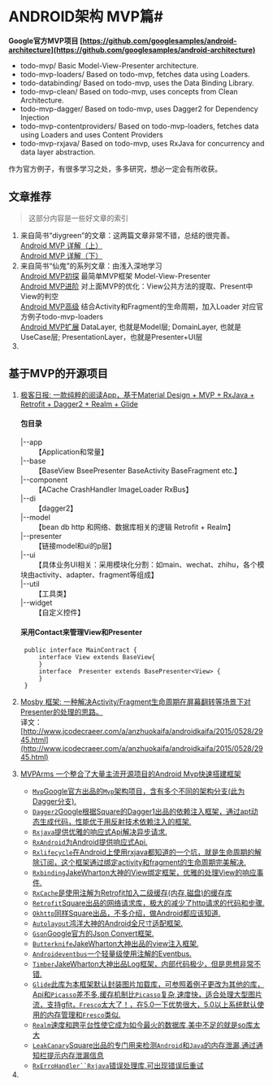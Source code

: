 # ANDROID架构 MVP篇#

**Google官方MVP项目 [https://github.com/googlesamples/android-architecture](https://github.com/googlesamples/android-architecture)**
> 
- todo-mvp/ Basic Model-View-Presenter architecture.
- todo-mvp-loaders/ Based on todo-mvp, fetches data using Loaders.
- todo-databinding/ Based on todo-mvp, uses the Data Binding Library.
- todo-mvp-clean/ Based on todo-mvp, uses concepts from Clean Architecture.
- todo-mvp-dagger/ Based on todo-mvp, uses Dagger2 for Dependency Injection
- todo-mvp-contentproviders/ Based on todo-mvp-loaders, fetches data using Loaders and uses Content Providers
- todo-mvp-rxjava/ Based on todo-mvp, uses RxJava for concurrency and data layer abstraction.

作为官方例子，有很多学习之处，多多研究，想必一定会有所收获。

## 文章推荐 ##
> 这部分内容是一些好文章的索引

1.	来自简书“diygreen”的文章：这两篇文章非常不错，总结的很完善。    
	[Android MVP 详解（上）](http://www.jianshu.com/p/9a6845b26856)  
	[Android MVP 详解（下）](http://www.jianshu.com/p/0590f530c617)  
2.	来自简书“仙鬼”的系列文章：由浅入深地学习  
	[Android MVP初探](http://www.jianshu.com/p/f8a029f6add5) 最简单MVP框架 Model-View-Presenter  
	[Android MVP进阶](http://www.jianshu.com/p/49e3d1c5d605) 对上面MVP的优化：View公共方法的提取、Present中View的判空  
	[Android MVP高级](http://www.jianshu.com/p/d5828ea38b3c) 结合Activity和Fragment的生命周期，加入Loader 对应官方例子todo-mvp-loaders  
	[Android MVP扩展](http://www.jianshu.com/p/feb1d98f8895) DataLayer, 也就是Model层; DomainLayer, 也就是UseCase层; PresentationLayer，也就是Presenter+UI层  
3.	

## 基于MVP的开源项目 ##
1. [极客日报: 一款纯粹的阅读App，基于Material Design + MVP + RxJava + Retrofit + Dagger2 + Realm + Glide](https://github.com/codeestX/GeekNews)  
	#### 包目录  
	|--app  
	&emsp;&emsp;【Application和常量】  
	|--base  
	&emsp;&emsp;【BaseView BseePresenter BaseActivity BaseFragment etc.】  
	|--component  
	&emsp;&emsp;【ACache CrashHandler ImageLoader RxBus】  
	|--di  
	&emsp;&emsp;【dagger2】  
	|--model  
	&emsp;&emsp;【bean db http 和网络、数据库相关的逻辑 Retrofit + Realm】   
	|--presenter  
	&emsp;&emsp;【链接model和ui的p层】  
	|--ui  
	&emsp;&emsp;【具体业务UI相关：采用模块化分割：如main、wechat、zhihu，各个模块由activity、adapter、fragment等组成】  
	|--util  
	&emsp;&emsp;【工具类】  
	|--widget  
	&emsp;&emsp;【自定义控件】  

	#### 采用Contact来管理View和Presenter  
		
		public interface MainContract {
    		interface View extends BaseView{
    		}
    		interface  Presenter extends BasePresenter<View> {
    		}
		}

	
2. [Mosby 框架: 一种解决Activity/Fragment生命周期在屏幕翻转等场景下对Presenter的处理的思路。](https://github.com/sockeqwe/mosby)  
	译文：[http://www.jcodecraeer.com/a/anzhuokaifa/androidkaifa/2015/0528/2945.html](http://www.jcodecraeer.com/a/anzhuokaifa/androidkaifa/2015/0528/2945.html)  
	
3.	[MVPArms 一个整合了大量主流开源项目的Android Mvp快速搭建框架](https://github.com/JessYanCoding/MVPArms)
	- [`Mvp`Google官方出品的`Mvp`架构项目，含有多个不同的架构分支(此为Dagger分支).](https://github.com/googlesamples/android-architecture/tree/todo-mvp-dagger/)
	- [`Dagger2`Google根据Square的Dagger1出品的依赖注入框架，通过apt动态生成代码，性能优于用反射技术依赖注入的框架.](https://github.com/google/dagger)
	- [`Rxjava`提供优雅的响应式Api解决异步请求.](https://github.com/ReactiveX/RxJava)
	- [`RxAndroid`为Android提供响应式Api.](https://github.com/ReactiveX/RxAndroid)
	- [`Rxlifecycle`在Android上使用rxjava都知道的一个坑，就是生命周期的解除订阅，这个框架通过绑定activity和fragment的生命周期完美解决.](https://github.com/trello/RxLifecycle)
	- [`Rxbinding`JakeWharton大神的View绑定框架，优雅的处理View的响应事件.](https://github.com/JakeWharton/RxBinding)
	- [`RxCache`是使用注解为Retrofit加入二级缓存(内存,磁盘)的缓存库](https://github.com/VictorAlbertos/RxCache)
	- [`Retrofit`Square出品的网络请求库，极大的减少了http请求的代码和步骤.](https://github.com/square/retrofit)
	- [`Okhttp`同样Square出品，不多介绍，做Android都应该知道.](https://github.com/square/okhttp)
	- [`Autolayout`鸿洋大神的Android全尺寸适配框架.](https://github.com/hongyangAndroid/AndroidAutoLayout)
	- [`Gson`Google官方的Json Convert框架.](https://github.com/google/gson)
	- [`Butterknife`JakeWharton大神出品的view注入框架.](https://github.com/JakeWharton/butterknife)
	- [`Androideventbus`一个轻量级使用注解的Eventbus.](https://github.com/hehonghui/AndroidEventBus)
	- [`Timber`JakeWharton大神出品Log框架，内部代码极少，但是思想非常不错.](https://github.com/JakeWharton/timber)
	- [`Glide`此库为本框架默认封装图片加载库，可参照着例子更改为其他的库，Api和`Picasso`差不多,缓存机制比`Picasso`复杂,速度快，适合处理大型图片流，支持gfit，`Fresco`太大了！，在5.0一下优势很大，5.0以上系统默认使用的内存管理和`Fresco`类似.](https://github.com/bumptech/glide)
	- [`Realm`速度和跨平台性使它成为如今最火的数据库,美中不足的就是so库太大](https://realm.io/docs/java/latest/#getting-started)
	- [`LeakCanary`Square出品的专门用来检测`Android`和`Java`的内存泄漏,通过通知栏提示内存泄漏信息](https://github.com/square/leakcanary)
	- [`RxErroHandler``Rxjava`错误处理库,可出现错误后重试](https://github.com/JessYanCoding/RxErrorHandler)

4.	
	